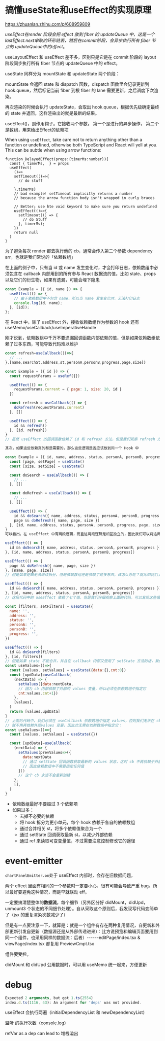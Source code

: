 # 搞懂useState和useEffect的实现原理
https://zhuanlan.zhihu.com/p/608959809

*useEffect在render 阶段会把 effect 放到 fiber 的 updateQueue 中，这是一个 lastEffect.next串联的环形链表，然后在commit阶段，会异步执行所有 fiber 节点的 updateQueue中的effect*。

useLayoutEffect 和 useEffect 差不多，区别只是它是在 commit 阶段的 layout 阶段同步执行所有 fiber 节点的 updateQueue 中的 effect。

useState 同样分为 mountState 和 updateState 两个阶段：

mountState 会返回 state 和 dispatch 函数，dispatch 函数里会记录更新到 hook.queue，然后标记当前 fiber 到根 fiber 的 lane 需要更新，之后调度下次渲染。

再次渲染的时候会执行 updateState，会取出 hook.queue，根据优先级确定最终的 state 并返回，这样渲染出的就是最新的结果。



useEffect()，副作用钩子。它接收两个参数， 第一个是进行的异步操作， 第二个是数组，用来给出Effect的依赖项

When using `useEffect`, take care not to return anything other than a function or undefined, otherwise both TypeScript and React will yell at you. This can be subtle when using arrow functions:

```tsx
function DelayedEffect(props:{timerMs:number}){
  const { timerMs,  } = props
  useEffect(
    ()=>
    setTimeout(()=>{
      // do stuff

    },timerMs)
    // bad example! setTimeout implicitly returns a number
    // because the arrow function body isn't wrapped in curly braces

    // Better; use hte void keyword to make sure you return undefined
    useEffect(()=>{
      setTimeout(() => {
        // do Stuff
      }, timerMs);
    })
    return null
  )
}
```

为了避免每次 render 都去执行他的 cb，通常会传入第二个参数 dependency arr，也就是我们常说的「依赖数组」

在上面的例子中，只有当 id 或 name 发生变化时，才会打印日志，依赖数组中必须包含在 callback 内部用到的所有参与 React 数据流的值，比如 state、props 以及它们的衍生物，如果有遗漏，可能会埋下隐患

```js
const Example = ({ id, name }) => {
  useEffect(() => {
    // 由于依赖数组中不包含 name，所以当 name 发生变化时，无法打印日志
    console.log(id, name);
  }, [id]);
};
```

在 React 中，除了 useEffect 外，接收依赖数组作为参数的 hook 还有 useMemo/useCallback/useImperativeHandle

刚才说到，依赖数组中千万不要遗漏回调函数内部依赖的值，但是如果依赖数组依赖了过多东西，可能导致代码难以维护

```js
const refresh=useCallback(()=>{
  // ...
},[name,searchSt,address,st,personA,personB,progress,page,size])

const Example = ({ id }) => {
  const requestParams = useRef({})

  useEffect(() => {
    requestParams.current = { page: 1, size: 20, id }
  })

  const refresh = useCallback(() => {
    doRefresh(requestParams.current)
  }, [])

  useEffect(() => {
    id && refresh()
  }, [id, refresh])
}
// 虽然 useEffect 的回调函数依赖了 id 和 refresh 方法，但是我们观察 refresh 方法可以发现，它在首次 render 被创建之后，就永远不会发生改变了，因此把它作为 useEffect 的 deps 是多余的

其次，如果这些依赖真的都是需要的，那么这些逻辑是否应该放到同一个 Hook 中

const Example = ({ id, name, address, status, personA, personB, progress }) => {
  const [page, setPage] = useState()
  const [size, setSize] = useState()

  const doSearch = useCallback(() => {
    // ...
  }, [])

  const doRefresh = useCallback(() => {
    // ...
  }, [])

  useEffect(() => {
    id && doSearch({ name, address, status, personA, personB, progress })
    page && doRefresh({ name, page, size })
  }, [id, name, address, status, personA, personB, progress, page, size])
}
可以看出，在 useEffect 中有两段逻辑，而且这两段逻辑是相互独立的，因此我们可以将这两段逻辑放到不同 useEffect 中

useEffect(() => {
  id && doSearch({ name, address, status, personA, personB, progress })
}, [id, name, address, status, personA, personB, progress])

useEffect(() => {
  page && doRefresh({ name, page, size })
}, [name, page, size])
// 但是如果逻辑无法继续拆分，但是依赖数组还是依赖了过多东西，该怎么办呢？就比如我们上面的代码

useEffect(() => {
  id && doSearch({ name, address, status, personA, personB, progress })
}, [id, name, address, status, personA, personB, progress])
// 这段代码中的 useEffect 依赖了七个值，但是我们仔细观察上面的代码，可以发现这些值都是『过滤条件』的一部分，通过这些条件可以过滤页面上的数据，因此我们可以将它们看做一个整体，也就是我们前面讲过的合并 state

const [filters, setFilters] = useState({
  name: '',
  address: '',
  status: '',
  personA: '',
  personB: '',
  progress: '',
})

useEffect(() => {
  id && doSearch(filters)
}, [id, filters])
// 但是如果 state 不能合并，并且在 callback 内部又使用了 setState 方法的话，我们可以考虑使用 setState cb 来减少一些依赖，比如
const useValues=()=>{
  const [values, setValues] = useState({data:{},cnt:0})
  const [updData]=useCallback(
    (nextData) => {
      setValues({data:nextData,
      // 因为 cb 内部依赖了外部的 values 变量，所以必须在依赖数组中指定它
      cnt:values.cnt+1})
    },
    [values],
  )
  return [values,updData]
}
// 上面的代码中，我们必须在 useCallback 依赖数组中指定 values，否则我们无法在 cb 中获取到最新的 values。但是通过 setState回调函数，我们
// 就不用再依赖外部values 变量，因此也无需在依赖数组中指定它：
const useValues=()=>{
  const [values, setValues] = useState({})

  const [updData]=useCallback(
    (nextData) => {
      setValues(prevValues=>({
        data:nextData
        // 通过 setState 回调函数获取最新的 values 状态，这时 cb 不再依赖于外部的 values 变量了
        // 因此依赖数组中不需要指定任何值
      }))
      // 这个 cb 永远不会重新创建
    },
    [],
  )
}
```

- 依赖数组最好不要超过 3 个依赖项
- 如果过多：
  - 去掉不必要的依赖
  - 将 hook 拆分为更小单元，每个 hook 依赖于各自的依赖数组
  - 通过合并相关 st，将多个依赖值聚合为一个
  - 通过 setState 回调获取最新 st，以减少外部依赖
  - 通过 ref 来读取可变变量值，不过需要注意控制修改它的途径

# event-emitter

`chartPanelEmitter.on`处于 useEffect 内部时，会存在旧数据问题，

两个 effect 里面有相同的一个参数时一定要小心，很有可能会导致严重 bug。所以最好要避免这种情况，而是早就联动 eff。

一定要搞清楚整体的**数据流**，每个细节（另外区分好 didMount，didUpd，unmount3 个状态的不同细节处理）。自从采取这个原则后，我发现写代码变简单了（jsx 的重复渲染次数减少了）

但是有一点要注意一下，就算是：就是一个组件有存在两种复用情况，自更新和外部更新引发自更新（数据源还是从外部传递进来）：比方说预览和编辑页面要用到同一个组件，也采用同样的数据流：后者）------editPage/index.tsx & viewPage/index.tsx 都复用 PreviewCmpt.tsx

组件要受控。

didMount 和 didUpd 公用数据时，可以用 useMemo 统一起来，方便更新

# debug

```js
Expected 2 arguments, but got 1.ts(2554)
index.d.ts(1116, 43): An argument for 'deps' was not provided.
```

useEffect 会执行两遍（initialDependencyList 和 newDependencyList）

监听 的执行次数（console.log）

refVar as a dep can lead to 堆栈溢出
